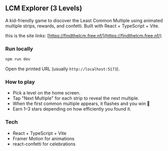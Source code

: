 ## LCM Explorer (3 Levels)

A kid-friendly game to discover the Least Common Multiple using animated multiple strips, rewards, and confetti. Built with React + TypeScript + Vite.

this is the site links: [https://findthelcm.free.nf/](https://findthelcm.free.nf/)
### Run locally

```bash
npm run dev
```

Open the printed URL (usually `http://localhost:5173`).

### How to play
- Pick a level on the home screen.
- Tap "Next Multiple" for each strip to reveal the next multiple.
- When the first common multiple appears, it flashes and you win 🎉
- Earn 1–3 stars depending on how efficiently you found it.

### Tech
- React + TypeScript + Vite
- Framer Motion for animations
- react-confetti for celebrations
